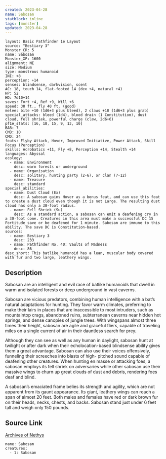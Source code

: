 ```yaml
---
created: 2023-04-28
name: Sabosan
statblock: inline
tags: [monster]
updated: 2023-04-28
---
```

```statblock
layout: Basic Pathfinder 1e Layout
source: "Bestiary 3"
Monster_CR: 5
name: Sabosan
Monster_XP: 1600
alignment: NE
size: Medium
type: monstrous humanoid
INI: +8
perception: +14
senses: blindsense, darkvision, scent
AC: 18, touch 14, flat-footed 14 (dex +4, natural +4)
HP: 52
HD: 7d10+14
saves: Fort +4, Ref +9, Will +6
speed: 30 ft., fly 40 ft. (good)
melee: bite +10 (1d6+3 plus bleed), 2 claws +10 (1d6+3 plus grab)
special_attacks: bleed (1d4), blood drain (1 Constitution), dust cloud, fell shriek, powerful charge (claw, 2d6+6)
pf1e_stats: [16, 18, 15, 9, 13, 10]
BAB: 7
CMB: 10
CMD: 24
feats: Flyby Attack, Hover, Improved Initiative, Power Attack, Skill Focus (Perception)
skills: Acrobatics +11, Fly +8, Perception +14, Stealth +14
languages: Abyssal
ecology:
  - name: Environment
    desc: warm forests or underground
  - name: Organisation
    desc: solitary, hunting party (2-6), or clan (7-12)
  - name: Treasure
    desc: standard
special_abilities:
  - name: Dust Cloud (Ex)
    desc: A sabosan gains Hover as a bonus feat, and can use this feat to create a dust cloud even though it is not Large. The resulting dust cloud has only a 30-foot radius.
  - name: Fell Shriek (Su)
    desc: As a standard action, a sabosan can emit a deafening cry in a 30-foot cone. Creatures in this area must make a successful DC 15 Fortitude save or be deafened for 1 minute. Sabosan are immune to this ability. The save DC is Constitution-based.
sources:
  - name: Bestiary 3
    desc: 233
  - name: Pathfinder No. 40: Vaults of Madness
    desc: 86
desc_short: This batlike humanoid has a lean, muscular body covered with fur and two large, leathery wings.
```
## Description
Sabosan are an intelligent and evil race  of batlike humanoids that dwell in warm and isolated forests or deep underground in vast caverns.

Sabosan are vicious predators, combining human intelligence with a bat’s natural adaptations for hunting. They favor warm climates, preferring to make their lairs in places that are inaccessible to most intruders, such as mountaintop crags, abandoned ruins, subterranean caverns near hidden hot springs, and dense canopies of jungle trees. With wingspans almost three times their height, sabosan are agile and graceful fliers, capable of traveling miles on a single current of air in their dauntless search for prey.

Although they can see as well as any human in daylight, sabosan hunt at twilight or after dark when their echolocation-based blindsense ability gives them a great advantage. Sabosan can also use their voices offensively, funneling their screeches into blasts of high- pitched sound capable of deafening other creatures. When hunting en masse or attacking foes, a sabosan employs its fell shriek on adversaries while other sabosan use their massive wings to churn up great clouds of dust and debris, rendering foes deaf and blind.

A sabosan’s emaciated frame belies its strength and agility, which are not apparent from its gaunt appearance. Its giant, leathery wings can reach a span of almost 20 feet. Both males and females have red or dark brown fur on their heads, necks, chests, and backs. Sabosan stand just under 6 feet tall and weigh only 150 pounds.
## Source Link
[Archives of Nethys](https://aonprd.com/MonsterDisplay.aspx?ItemName=Sabosan)
```encounter-table
name: Sabosan
creatures:
  - 1: Sabosan
```
